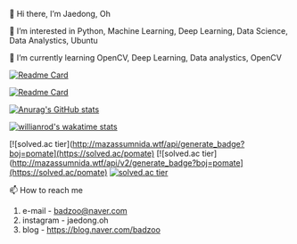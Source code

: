 👋 Hi there, I’m Jaedong, Oh 

👀 I’m interested in Python, Machine Learning, Deep Learning, Data Science, Data Analystics, Ubuntu

🌱 I’m currently learning OpenCV, Deep Learning, Data analystics, OpenCV 

[![Readme Card](https://github-readme-stats.vercel.app/api/pin/?username=Jaedong95&repo=ViewCloset_deeplearning&theme=dark&hide_border=true)](https://github.com/Jaedong95/ViewCloset_deeplearning)

[![Readme Card](https://github-readme-stats.vercel.app/api/pin/?username=Jaedong95&repo=coding&theme=dark&hide_border=true)](https://github.com/Jaedong95/coding)


[![Anurag's GitHub stats](https://github-readme-stats.vercel.app/api?username=Jaedong95&hide=prs&count_private=true&include_all_commits=true&theme=dracula&hide_border=false)](https://github.com/Jaedong95)

[![willianrod's wakatime stats](https://github-readme-stats.vercel.app/api/wakatime?username=Ollie&v=2&theme=dracula&layout=compact)](https://github.com/Jaedong95)

[![solved.ac tier](http://mazassumnida.wtf/api/generate_badge?boj=pomate](https://solved.ac/pomate)
[![solved.ac tier](http://mazassumnida.wtf/api/v2/generate_badge?boj=pomate](https://solved.ac/pomate)
[![solved.ac tier](http://mazassumnida.wtf/api/mini/generate_badge?boj=pomate)](https://solved.ac/pomate)

📫 How to reach me 
  1. e-mail  - badzoo@naver.com
  2. instagram  - jaedong.oh
  3. blog - https://blog.naver.com/badzoo

<!---
Jaedong95/Jaedong95 is a ✨ special ✨ repository because its `README.md` (this file) appears on your GitHub profile.
You can click the Preview link to take a look at your changes.
--->

